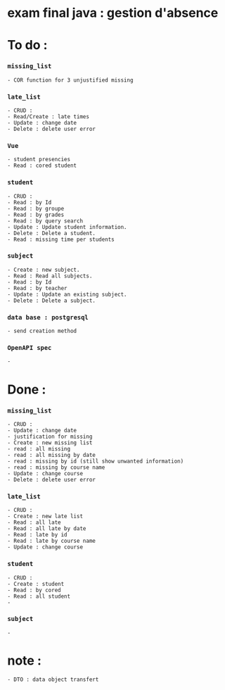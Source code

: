 # exam final java : gestion d'absence


# To do : 

### `missing_list`

    - COR function for 3 unjustified missing

### `late_list`
    
    - CRUD : 
    - Read/Create : late times
    - Update : change date 
    - Delete : delete user error

### `Vue`

    - student presencies
    - Read : cored student

### `student`
    
    - CRUD : 
    - Read : by Id
    - Read : by groupe
    - Read : by grades
    - Read : by query search
    - Update : Update student information.
    - Delete : Delete a student.
    - Read : missing time per students

### `subject`

    - Create : new subject.
    - Read : Read all subjects.
    - Read : by Id
    - Read : by teacher
    - Update : Update an existing subject.
    - Delete : Delete a subject.
    
### `data base : postgresql`

    - send creation method

### `OpenAPI spec`

    -

# Done : 

### `missing_list`
    
    - CRUD :
    - Update : change date 
    - justification for missing
    - Create : new missing list
    - read : all missing
    - read : all missing by date 
    - read : missing by id (still show unwanted information)
    - read : missing by course name
    - Update : change course
    - Delete : delete user error

### `late_list`

    - CRUD : 
    - Create : new late list 
    - Read : all late 
    - Read : all late by date 
    - Read : late by id 
    - Read : late by course name
    - Update : change course

  ### `student`

    - CRUD : 
    - Create : student
    - Read : by cored
    - Read : all student
    - 

  ### `subject`

    -


# note : 
    - DTO : data object transfert